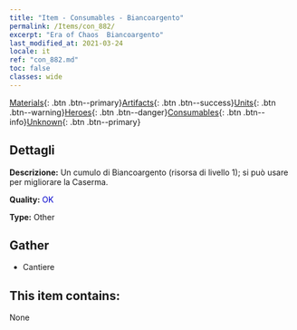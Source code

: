 ```yaml
---
title: "Item - Consumables - Biancoargento"
permalink: /Items/con_882/
excerpt: "Era of Chaos  Biancoargento"
last_modified_at: 2021-03-24
locale: it
ref: "con_882.md"
toc: false
classes: wide
---
```

 [Materials](/it/Items/){: .btn .btn--primary}[Artifacts](/it/Items/Artifacts/){: .btn .btn--success}[Units](/it/Items/Units/){: .btn .btn--warning}[Heroes](/it/Items/Heroes/){: .btn .btn--danger}[Consumables](/it/Items/Consumables/){: .btn .btn--info}[Unknown](/it/Items/Unknown/){: .btn .btn--primary}

## Dettagli
 **Descrizione:** Un cumulo di Biancoargento (risorsa di livello 1); si può usare per migliorare la Caserma.

 **Quality:** <span style="color: #0000CD">OK</span>

 **Type:** Other

## Gather

*    Cantiere 

## This item contains:

  None


